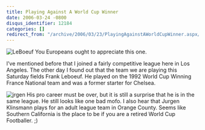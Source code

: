 ```yaml
---
title: Playing Against A World Cup Winner
date: 2006-03-24 -0800
disqus_identifier: 12184
categories: []
redirect_from: "/archive/2006/03/23/PlayingAgainstAWorldCupWinner.aspx/"
---
```


![LeBoeuf](https://haacked.com/images/LeBoeuf.jpg) You Europeans ought to
appreciate this one.

I’ve mentioned before that I joined a fairly competitive league here in
Los Angeles. The other day I found out that the team we are playing this
Saturday fields Frank Leboeuf. He played on the 1992 World Cup Winning
France National team and was a former starter for Chelsea.

![jrgen](https://haacked.com/images/JurgenKlinsman.jpg) His pro career
must be over, but it is still a surprise that he is in the same league.
He still looks like one bad mofo. I also hear that Jurgen Klinsmann
plays for an adult league team in Orange County. Seems like Southern
California is the place to be if you are a retired World Cup Footballer.
;)


